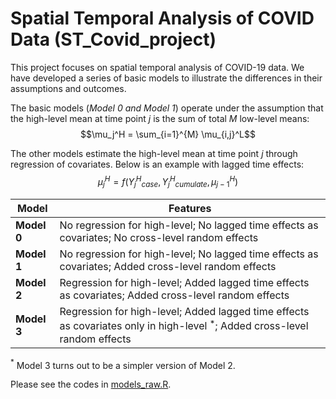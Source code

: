 # Spatial Temporal Analysis of COVID Data (ST_Covid_project)

This project focuses on spatial temporal analysis of COVID-19 data. We have developed a series of basic models to illustrate the differences in their assumptions and outcomes. 

The basic models (*Model 0 and Model 1*) operate under the assumption that the high-level mean at time point $j$ is the sum of total $M$ low-level means: 
$$\mu_j^H = \sum_{i=1}^{M} \mu_{i,j}^L$$

The other models estimate the high-level mean at time point $j$ through regression of covariates. Below is an example with lagged time effects: 
$$\mu_j^H = f(Y_j^H_{case}, Y_j^H_{cumulate}, \mu_{j-1}^H)$$

| Model | Features |
| ------------ | ------------ |
| **Model 0** | No regression for high-level; No lagged time effects as covariates; No cross-level random effects |
| **Model 1** | No regression for high-level; No lagged time effects as covariates; Added cross-level random effects |
| **Model 2** | Regression for high-level; Added lagged time effects as covariates; Added cross-level random effects |
| **Model 3** | Regression for high-level; Added lagged time effects as covariates only in high-level ${}^*$; Added cross-level random effects |

${^*}$ Model 3 turns out to be a simpler version of Model 2.

Please see the codes in [models_raw.R](https://github.com/Sijianf/ST_Covid_project/blob/main/models_raw.R).
